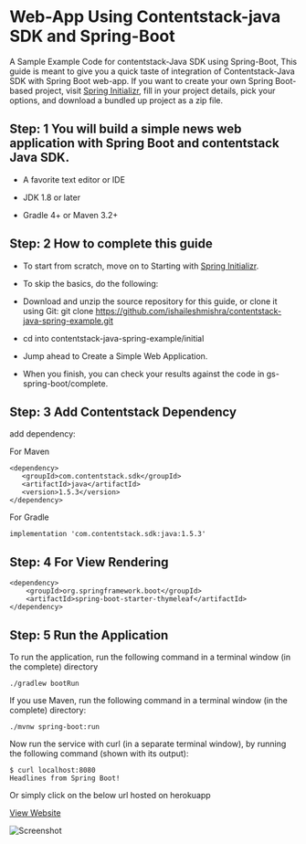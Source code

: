 # Web-App Using Contentstack-java SDK and Spring-Boot

A Sample Example Code for contentstack-Java SDK using Spring-Boot,
This guide is meant to give you a quick taste of integration of Contentstack-Java SDK with Spring Boot web-app. If you want to create your own Spring Boot-based project, visit [Spring Initializr](https://start.spring.io/), fill in your project details, pick your options, and download a bundled up project as a zip file.


## Step: 1 You will build a simple news web application with Spring Boot and contentstack Java SDK.


- A favorite text editor or IDE

- JDK 1.8 or later

- Gradle 4+ or Maven 3.2+


## Step: 2 How to complete this guide

- To start from scratch, move on to Starting with [Spring Initializr](https://start.spring.io/).

- To skip the basics, do the following:

- Download and unzip the source repository for this guide, or clone it using Git: git clone https://github.com/ishaileshmishra/contentstack-java-spring-example.git

- cd into contentstack-java-spring-example/initial

- Jump ahead to Create a Simple Web Application.

- When you finish, you can check your results against the code in gs-spring-boot/complete.

## Step: 3 Add Contentstack Dependency

add dependency:

For Maven

```
<dependency>
   <groupId>com.contentstack.sdk</groupId>
   <artifactId>java</artifactId>
   <version>1.5.3</version>
</dependency>
```

For Gradle

```
implementation 'com.contentstack.sdk:java:1.5.3'
```


## Step: 4 For View Rendering

```
<dependency>
    <groupId>org.springframework.boot</groupId>
    <artifactId>spring-boot-starter-thymeleaf</artifactId>
</dependency>
```

## Step: 5 Run the Application


To run the application, run the following command in a terminal window (in the complete) directory

```
./gradlew bootRun
```

If you use Maven, run the following command in a terminal window (in the complete) directory:

```
./mvnw spring-boot:run
```


Now run the service with curl (in a separate terminal window), by running the following command (shown with its output):

```
$ curl localhost:8080
Headlines from Spring Boot!
```

Or simply click on the below url hosted on herokuapp

[View Website](https://shaileshmishra.herokuapp.com)


![Screenshot](https://github.com/ishaileshmishra/example/blob/master/snapshot.png?raw=true)


